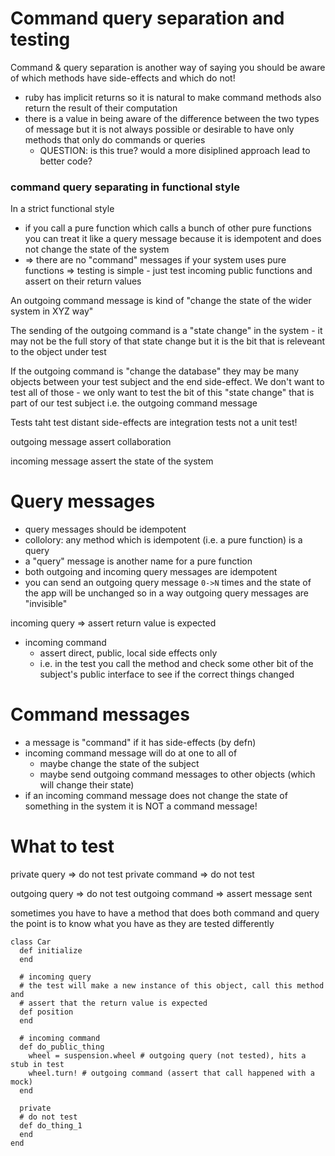 # Command query separation and testing

Command & query separation is another way of saying you should be aware of which methods have side-effects and which do not!

* ruby has implicit returns so it is natural to make command methods also
  return the result of their computation
* there is a value in being aware of the difference between the two types of
  message but it is not always possible or desirable to have only methods that
  only do commands or queries
    * QUESTION: is this true? would a more disiplined approach lead to better code?


### command query separating in functional style

In a strict functional style

* if you call a pure function which calls a bunch of other pure functions you
  can treat it like a query message because it is idempotent and does not
  change the state of the system
* => there are no "command" messages if your system uses pure functions
    => testing is simple - just test incoming public functions and assert on
       their return values


An outgoing command message is kind of "change the state of the wider system in XYZ way"

The sending of the outgoing command is a "state change" in the system - it may
not be the full story of that state change but it is the bit that is releveant
to the object under test

If the outgoing command is "change the database" they may be many objects between your test subject and the end side-effect. We don't want to test all of those - we only want to test the bit of this "state change" that is part of our test subject i.e. the outgoing command message

Tests taht test distant side-effects are integration tests not a unit test!


outgoing message
    assert collaboration

incoming message
    assert the state of the system


# Query messages

* query messages should be idempotent
* collolory: any method which is idempotent (i.e. a pure function) is a query
* a "query" message is another name for a pure function
* both outgoing and incoming query messages are idempotent
* you can send an outgoing query message `0->N` times and the state of the app
  will be unchanged so in a way outgoing query messages are "invisible"

incoming query => assert return value is expected
* incoming command
    * assert direct, public, local side effects only
    * i.e. in the test you call the method and check some other bit of the subject's public interface to see if the correct things changed

# Command messages

* a message is "command" if it has side-effects (by defn)
* incoming command message will do at one to all of
    * maybe change the state of the subject
    * maybe send outgoing command messages to other objects (which will change their state)
* if an incoming command message does not change the state of something in the system it is NOT a command message!

# What to test

private query => do not test
private command => do not test

outgoing query => do not test
outgoing command => assert message sent

sometimes you have to have a method that does both command and query
the point is to know what you have as they are tested differently


```
class Car
  def initialize
  end

  # incoming query
  # the test will make a new instance of this object, call this method and
  # assert that the return value is expected
  def position
  end

  # incoming command
  def do_public_thing
    wheel = suspension.wheel # outgoing query (not tested), hits a stub in test
    wheel.turn! # outgoing command (assert that call happened with a mock)
  end

  private
  # do not test
  def do_thing_1
  end
end
```
